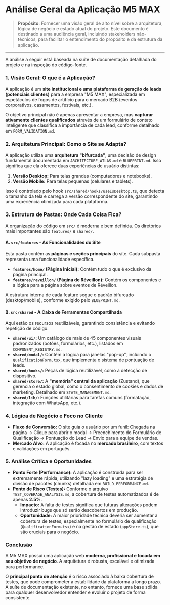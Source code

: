 # Análise Geral da Aplicação M5 MAX

> **Propósito**: Fornecer uma visão geral de alto nível sobre a arquitetura, lógica de negócio e estado atual do projeto. Este documento é destinado a uma audiência geral, incluindo stakeholders não-técnicos, para facilitar o entendimento do propósito e da estrutura da aplicação.

---

A análise a seguir está baseada na suíte de documentação detalhada do projeto e na inspeção do código-fonte.

### 1. Visão Geral: O que é a Aplicação?

A aplicação é um **site institucional e uma plataforma de geração de leads (potenciais clientes)** para a empresa "M5 MAX", especializada em espetáculos de fogos de artifício para o mercado B2B (eventos corporativos, casamentos, festivais, etc.).

O objetivo principal não é apenas apresentar a empresa, mas **capturar ativamente clientes qualificados** através de um formulário de contato inteligente que classifica a importância de cada lead, conforme detalhado em `FORM_VALIDATION.md`.

### 2. Arquitetura Principal: Como o Site se Adapta?

A aplicação utiliza uma **arquitetura "bifurcada"**, uma decisão de design fundamental documentada em `ARCHITECTURE_ATLAS.md` e `BLUEPRINT.md`. Isso significa que ela oferece duas experiências de usuário distintas:

1.  **Versão Desktop:** Para telas grandes (computadores e notebooks).
2.  **Versão Mobile:** Para telas pequenas (celulares e tablets).

Isso é controlado pelo hook `src/shared/hooks/useIsDesktop.ts`, que detecta o tamanho da tela e carrega a versão correspondente do site, garantindo uma experiência otimizada para cada plataforma.

### 3. Estrutura de Pastas: Onde Cada Coisa Fica?

A organização do código em `src/` é moderna e bem definida. Os diretórios mais importantes são `features/` e `shared/`.

#### A. `src/features` - As Funcionalidades do Site

Esta pasta contém as **páginas e seções principais** do site. Cada subpasta representa uma funcionalidade específica.

*   **`features/home/` (Página Inicial):** Contém tudo o que é exclusivo da página principal.
*   **`features/reveillon/` (Página de Réveillon):** Contém os componentes e a lógica para a página sobre eventos de Réveillon.

A estrutura interna de cada feature segue o padrão bifurcado (desktop/mobile), conforme exigido pelo `BLUEPRINT.md`.

#### B. `src/shared` - A Caixa de Ferramentas Compartilhada

Aqui estão os recursos reutilizáveis, garantindo consistência e evitando repetição de código.

*   **`shared/ui/`:** Um catálogo de mais de 45 componentes visuais padronizados (botões, formulários, etc.), listados em `COMPONENT_REGISTRY.md`.
*   **`shared/modal/`:** Contém a lógica para janelas "pop-up", incluindo o `QualificationForm.tsx`, que implementa o sistema de pontuação de leads.
*   **`shared/hooks/`:** Peças de lógica reutilizável, como a detecção de dispositivo.
*   **`shared/store/`:** A **"memória" central da aplicação** (Zustand), que gerencia o estado global, como o consentimento de cookies e dados de marketing. Detalhado em `STATE_MANAGEMENT.md`.
*   **`shared/lib/`:** Funções utilitárias para tarefas comuns (formatação, integração com WhatsApp, etc.).

### 4. Lógica de Negócio e Foco no Cliente

*   **Fluxo de Conversão:** O site guia o usuário por um funil: Chegada na página -> Clique para abrir o modal -> Preenchimento do Formulário de Qualificação -> Pontuação do Lead -> Envio para a equipe de vendas.
*   **Mercado Alvo:** A aplicação é focada no **mercado brasileiro**, com textos e validações em português.

### 5. Análise Crítica e Oportunidades

*   **Ponto Forte (Performance):** A aplicação é construída para ser extremamente rápida, utilizando "lazy loading" e uma estratégia de divisão de pacotes (chunks) detalhada em `BUILD_PERFORMANCE.md`.
*   **Ponto de Risco (Testes):** Conforme o arquivo `TEST_COVERAGE_ANALYSIS.md`, a cobertura de testes automatizados é de apenas **2.5%**.
    *   **Impacto:** A falta de testes significa que futuras alterações podem introduzir bugs que só serão descobertos em produção.
    *   **Oportunidade:** A maior prioridade técnica deveria ser aumentar a cobertura de testes, especialmente no formulário de qualificação (`QualificationForm.tsx`) e na gestão de estado (`appStore.ts`), que são cruciais para o negócio.

### Conclusão

A M5 MAX possui uma aplicação web **moderna, profissional e focada em seu objetivo de negócio**. A arquitetura é robusta, escalável e otimizada para performance.

O **principal ponto de atenção** é o risco associado à baixa cobertura de testes, que pode comprometer a estabilidade da plataforma a longo prazo. A suíte de documentação existente, no entanto, fornece uma base sólida para qualquer desenvolvedor entender e evoluir o projeto de forma consistente.
